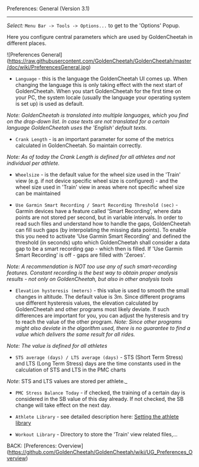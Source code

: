 Preferences: General (Version 3.1)
***

_Select:_ `Menu Bar -> Tools -> Options...` to get to the 'Options' Popup.

Here you configure central parameters which are used by GoldenCheetah in different places. 

![Preferences General] (https://raw.githubusercontent.com/GoldenCheetah/GoldenCheetah/master/doc/wiki/PreferencesGeneral.jpg)

*  `Language` - this is the language the GoldenCheetah UI comes up. When changing the language this is only taking effect with the next start of GoldenCheetah. When you start GoldenCheetah for the first time on your PC, the system locale (usually the language your operating system is set up) is used as default.

_Note: GoldenCheetah is translated into multiple languages, which you find on the drop-down list. In case texts are not translated for a certain language GoldenCheetah uses the 'English' default texts._

* `Crank Length` - is an important parameter for some of the metrics calculated in GoldenCheetah. So maintain correctly.

_Note: As of today the Crank Length is defined for all athletes and not individual per athlete._

* `Wheelsize` - is the default value for the wheel size used in the 'Train' view (e.g. if not device specific wheel size is configured) - and the wheel size used in 'Train' view in areas where not specific wheel size can be maintained

* `Use Garmin Smart Recording / Smart Recording Threshold (sec)` - Garmin devices have a feature called 'Smart Recording', where data points are not stored per second, but in variable intervals. In order to read such files and understand how to handle the gaps, GoldenCheetah can fill such gaps (by interpolating the missing data points). To enable this you need to activate 'Use Garmin Smart Recording' and defined the threshold (in seconds) upto which GoldenCheetah shall consider a data gap to be a smart recording gap - which then is filled. If 'Use Garmin Smart Recording' is off - gaps are filled with 'Zeroes'.

_Note: A recommendation is NOT too use any of such smart-recording features. Constant recording is the best way to obtain proper analysis results - not only on GoldenCheetah, but also in other analysis tools_

* `Elevation hysteresis (meters)` - this value is used to smooth the small changes in altitude. The default value is 3m. Since different programs use different hysteresis values, the elevation calculated by GoldenCheetah and other programs most likely deviate. If such differences are important for you, you can adjust the hysteresis and try to reach the value of the other program. _Note: Since other programs might also deviate in the algorithm used, there is no guarantee to find a value which delivers the same result for all rides._

_Note: The value is defined for all athletes_

* `STS average (days) / LTS average (days)` - STS (Short Term Stress) and LTS (Long Term Stress) days are the time constants used in the calculation of STS and LTS in the PMC charts 

_Note_: STS and LTS values are stored per athlete._

* `PMC Stress Balance Today` - if checked, the training of a certain day is considered in the SB value of this day already. If not checked, the SB change will take effect on the next day. 

* `Athlete Library` - see detailed description here: [Setting the athlete library](https://github.com/GoldenCheetah/GoldenCheetah/wiki/UG_Special-Topics_Setting-the-athlete-library)

* `Workout Library` - Directory to store the 'Train' view related files,... 

BACK: [Preferences: Overview] (https://github.com/GoldenCheetah/GoldenCheetah/wiki/UG_Preferences_Overview)


